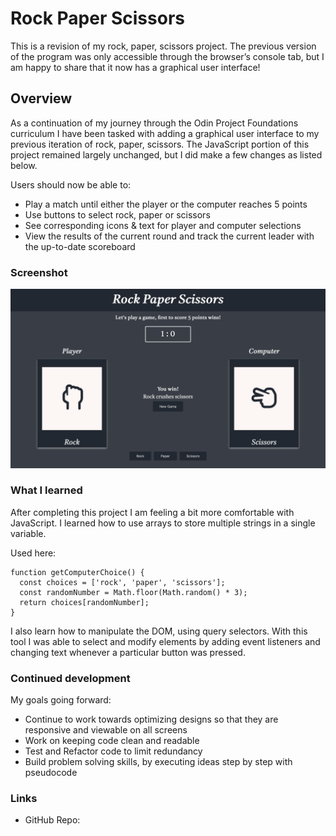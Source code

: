 # Rock Paper Scissors

This is a revision of my rock, paper, scissors project. The previous version of the program was only accessible through the  browser’s console tab, but I am happy to share that it now has a graphical user interface!
 
## Overview

As a continuation of my journey through the Odin Project Foundations curriculum I have been tasked with adding a graphical user interface to my previous iteration of rock, paper, scissors. The JavaScript portion of this project remained largely unchanged, but I did make a few changes as listed below.  

Users should now be able to:

- Play a match until either the player or the computer reaches 5 points
- Use buttons to select rock, paper or scissors
- See corresponding icons & text for player and computer selections 
- View the results of the current round and track the current leader with the up-to-date scoreboard

### Screenshot

![Screenshot](./docs/screenshot.png)

### What I learned

After completing this project I am feeling a bit more comfortable with JavaScript. I learned how to use arrays to store multiple strings in a single variable.  

Used here:

```
function getComputerChoice() {
  const choices = ['rock', 'paper', 'scissors'];
  const randomNumber = Math.floor(Math.random() * 3);
  return choices[randomNumber];
}

```
I also learn how to manipulate the DOM, using query selectors. With this tool I was able to select and modify elements by adding event listeners and changing text whenever a particular button was pressed.
 
### Continued development

My goals going forward: 

- Continue to work towards optimizing designs so that they are responsive and viewable on all screens
- Work on keeping code clean and readable
- Test and Refactor code to limit redundancy	
- Build problem solving skills, by executing ideas step by step with pseudocode 

### Links

- GitHub Repo: 

